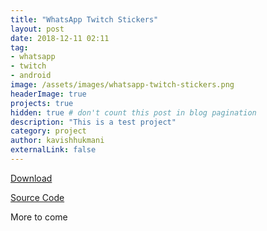 ```yaml
---
title: "WhatsApp Twitch Stickers"
layout: post
date: 2018-12-11 02:11
tag:
- whatsapp
- twitch
- android
image: /assets/images/whatsapp-twitch-stickers.png
headerImage: true
projects: true
hidden: true # don't count this post in blog pagination
description: "This is a test project"
category: project
author: kavishhukmani
externalLink: false
---
```

[Download](https://github.com/DoubleGremlin181/WhatsApp-Twitch-Stickers/releases/download/2.0/app-debug.apk)

[Source Code](https://github.com/DoubleGremlin181/WhatsApp-Twitch-Stickers)

More to come

